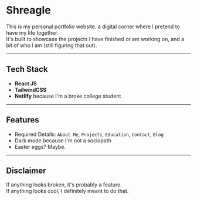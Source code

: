 # Shreagle
This is my personal portfolio website. a digital corner where I pretend to have my life together.  
It's built to showcase the projects I have finished or am working on, and a bit of who I am (still figuring that out).

---

##  Tech Stack

- **React JS** 
- **TailwindCSS** 
- **Netlify** because I'm a broke college student

---

##  Features

- Required Details: `About Me`, `Projects`, `Education`, `Contact`, `Blog`
- Dark mode because I'm not a sociopath
- Easter eggs? Maybe.
  
---

##  Disclaimer

If anything looks broken, it's probably a feature.  
If anything looks cool, I definitely meant to do that.
